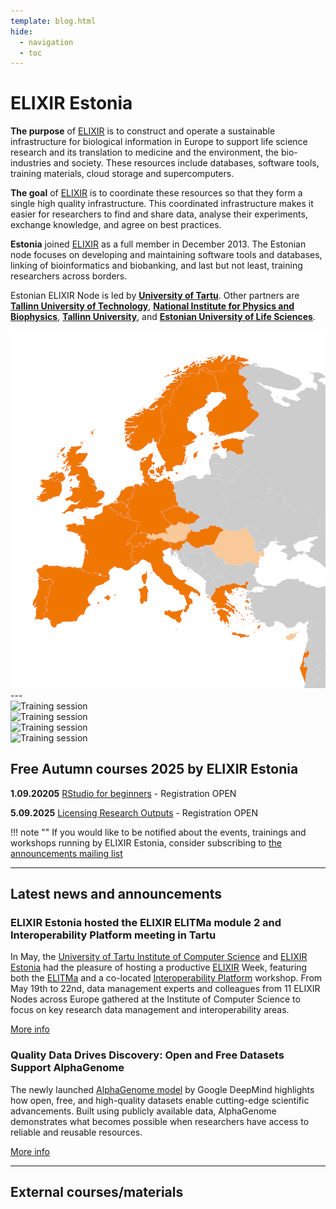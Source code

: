 ```yaml
---
template: blog.html
hide:
  - navigation
  - toc
---
```


# ELIXIR Estonia
<div class="elixir-main-container">
  <div class="elixir-main-text">
    <p><strong>The purpose</strong> of <a href="https://www.elixir-europe.org">ELIXIR</a> is to construct and
    operate a sustainable infrastructure for biological information in Europe to
    support life science research and its translation to medicine and the
    environment, the bio-industries and society. These resources include databases,
    software tools, training materials, cloud storage and supercomputers.</p>
    <p><strong>The goal</strong> of <a href="https://www.elixir-europe.org">ELIXIR</a> is to coordinate these
    resources so that they form a single high quality infrastructure. This
    coordinated infrastructure makes it easier for researchers to find and share
    data, analyse their experiments, exchange knowledge, and agree on best
    practices.</p>
    <p><strong>Estonia</strong> joined <a href="https://www.elixir-europe.org">ELIXIR</a> as a full member in
    December 2013. The Estonian node focuses on developing and maintaining software
    tools and databases, linking of bioinformatics and biobanking, and last but not
    least, training researchers across borders.</p>
    <p>Estonian ELIXIR Node is led by <strong><a href="https://www.ut.ee/en">University of Tartu</a></strong>.
    Other partners are
    <strong><a href="https://taltech.ee/en">Tallinn University of Technology</a></strong>,
    <strong><a href="https://kbfi.ee/?lang=en">National Institute for Physics and Biophysics</a></strong>,
    <strong><a href="https://www.tlu.ee/en">Tallinn University</a></strong>, and
    <strong><a href="https://www.emu.ee/en">Estonian University of Life Sciences</a></strong>.</p>
  </div>

  <div class="elixir-main-image">
    <img src="assets/images/elixir-map.png" alt="Map of Europe highlighting ELIXIR member countries in orange">
  </div>
</div>
---

<section id="lecturers" class="splide" aria-label="Our lecturers">
  <div class="splide__track">
		<div class="splide__list">
			<div class="splide__slide">
        <img src="/assets/images/trainers/01.jpg" width="400" height="400" alt="Training session">
      </div>
			<div class="splide__slide">
        <img src="/assets/images/trainers/02.jpg" width="400" height="400" alt="Training session">
      </div>
			<div class="splide__slide">
        <img src="/assets/images/trainers/03.jpg" width="400" height="400" alt="Training session">
      </div>
			<div class="splide__slide">
        <img src="/assets/images/trainers/04.jpg" width="400" height="400" alt="Training session">
      </div>
		</ul>
  </div>
</section>

<script>
  const splideOpts = {
    type: "loop",
    pagination: false,
    autoplay: true,
    width: 400,
    perPage: 1,
    start: Math.floor(Math.random() * 3),
  };
  document.addEventListener("DOMContentLoaded", () => new Splide("#lecturers", splideOpts).mount());
</script>

## Free Autumn courses 2025 by ELIXIR Estonia

**1.09.20205** [RStudio for beginners](news/posts/2025/RStudio_Basic_01_09_2025.md)  - Registration OPEN

**5.09.2025** [Licensing Research Outputs](news/posts/2025/Licensing_05-09.md)  - Registration OPEN


!!! note ""
    If you would like to be notified about the events, trainings and workshops
    running by ELIXIR Estonia, consider subscribing to [the announcements mailing
    list](https://lists.ut.ee/wws/subscribe/elixir.news?previous_action=edit_list_request)


<hr class="elixir-clear" />

## Latest news and announcements


### ELIXIR Estonia hosted the ELIXIR ELITMa module 2 and Interoperability Platform meeting in Tartu

In May, the [University of Tartu Institute of Computer Science](https://cs.ut.ee/en ) and [ELIXIR Estonia](https://elixir.ut.ee/) had the pleasure of hosting a productive [ELIXIR](https://elixir-europe.org/) Week, featuring both the [ELITMa](https://elixir-europe.org/platforms/training/elitma) and a co-located [Interoperability Platform](https://elixir-europe.org/platforms/interoperability) workshop. From May 19th to 22nd, data management experts and colleagues from 11 ELIXIR Nodes across Europe gathered at the Institute of Computer Science to focus on key research data management and interoperability areas.

[More info](https://elixir.ut.ee/news/2025/06/30/ELITMa_May2025/) 


### Quality Data Drives Discovery: Open and Free Datasets Support AlphaGenome

The newly launched [AlphaGenome model](https://github.com/google-deepmind/alphagenome) by Google DeepMind highlights how open, free, and high-quality datasets enable cutting-edge scientific advancements. Built using publicly available data, AlphaGenome demonstrates what becomes possible when researchers have access to reliable and reusable resources.

[More info](https://elixir.ut.ee/news/2025/06/27/AlphaGenome/)

---
## External courses/materials

<div class="tile-grid">
<text-tile
  title="WEBINAR SERIES: AI in the life sciences: Exploring possibilities, inspiring change"
  description="Join us for a series of webinars where we explore how Artificial Intelligence (AI) is shaping the future of life sciences! This series provides an accessible introduction to AI while giving direct access to experts and practical insights into real-world applications. Designed to inspire and help you recognise potential applications of AI in the life sciences, these webinars will spark new ways of thinking so that you can start applying AI in your work.
A foundational session covering AI basics, its evolution, and why it matters for life sciences. Watch the recording: <a href='https://www.youtube.com/watch?v=sbVzcrD-wko' target='_blank' rel='noopener noreferrer'>here</a>."
  link="https://www.biocommons.org.au/events/ai-series-2025"
  dates="Dates: 11 June, 2 July, 29 July, 26 August, 2 September"
  deadline="Registration deadline: 24 hours before the webinar"
  data-webinar-date="2025-09-02T10:00:00"
  data-deadline-offset-hours="24"
  >
</text-tile>
<text-tile
  title="Switzerland: Advanced Statistics: Statistical Modelling"
  description="This course is intended for life scientists who already use the R programming language and have some basic knowledge of statistics (including statistical tests, correlation, and linear models)."
deadline="Registration deadline: 25 August 2025"
  link="https://www.sib.swiss/training/course/20250901_ASSM"
  materials="https://sib-swiss.github.io/advanced-statistics/"
  dates="Date: 1-4 September 2025"
  data-deadline-date="2025-08-26">
</text-tile>
</div>

<div class="tile-grid">
<text-tile
  title="Belgium: Train the Trainer"
  description="This course introduces trainers to learning principles, training techniques, design and deliver training, as well as assessment and feedback. It offers guidance, ideas and tips for: Designing and Developing training activities; Deliver training, participation and engagement; All based on research-driven educational principles.
Examples and discussions will also focus on the challenges presented by academic teaching."
deadline="Registration deadline: 24 August 2025"
  link="https://training.vib.be/all-trainings/train-trainer-0"
  dates="Date: 3-4 September 2025"
  data-deadline-date="2025-08-25">
</text-tile>
<text-tile
  title="Germany: German Conference on Bioinformatics (GCB)"
  description="Annual, international conference devoted to all areas of bioinformatics and meant as a platform for the whole bioinformatics community."
  link="https://gcb2025.de/GCB2025_registration.html"
  dates="Date: 22-24 September 2025"
  data-deadline-date="2025-09-22">
</text-tile>
</div> 

<div class="tile-grid">
<text-tile
  title="Online: Workshop in Epigenomics Data Analysis"
  description="The aim of this workshop is to introduce best practice bioinformatics methods for processing, analyses and integration of epigenomics data. The online teaching includes lectures, programming tutorials and interactive group sessions. This workshop is run by the National Bioinformatics Infrastructure Sweden (NBIS)."
deadline="Registration deadline: 25 August 2025"
  link="https://uppsala.instructure.com/courses/112730"
  dates="Date: 22 - 26 September 2025"
  data-deadline-date="2025-08-26">
</text-tile>
<text-tile
  title="Belgium: Introduction to Protein Structure Analysis and Prediction"
  description="This two-day training covers the basics of protein structure analysis, starting with exploring online databases like AlphaFoldDB, visualizing with ChimeraX, comparing homologues, and using tools like MutateX or PROSS to quantify interactions on day one. The second day focuses on accessing structure predictions via online tools (AlphaFold3, Chai-1) and HPC installations (AlphaFold2, Boltz-1, AlphaPulldown), culminating in an afternoon session where participants apply these tools to their own research questions and learn AlphaPulldown for protein-protein interaction screens."
deadline="Registration deadline: 25 August 2025"
  link="https://uppsala.instructure.com/courses/112730"
  dates="Date: 8-9 September 2025"
  data-deadline-date="2025-08-26">
</text-tile>
</div>

<div class="tile-grid">
<text-tile
  title="Online: First Steps with UNIX in Life Sciences"
  description="This course is addressed to beginners wanting to become familiar with the Linux / UNIX environment, its basic commands, and the Bash shell."
deadline="Registration deadline: 25 August 2025"
  link="https://www.sib.swiss/training/course/20250902_FSWU"
  materials="https://github.com/sib-swiss/unix-first-steps-training"
  dates="Date: 2 September 2025"
  data-deadline-date="2025-08-26">
</text-tile>
<text-tile
  title="Switzerland: Open Science Fair 2025"
  description="OS FAIR 2025 aims to bring together and empower Open Science communities and services; to identify common practices related to Open Science; to see what are the best synergies to deliver and operate services that work for many; and to bring experiences from all around the world and learn from each other."
deadline="Registration deadline: 31st August 2025"
  link="https://www.opensciencefair.eu/"
  dates="Date: 15-17 September 2025"
  data-deadline-date="2025-09-01">
</text-tile>
</div>

<div class="tile-grid">
<text-tile
  title="Germany: Volume electron microscopy by automated serial SEM"
  description="This course aims to provide extensive theoretical and practical knowledge on the three main techniques for volume EM based on SEM: microtome-based serial block-face SEM, focused ion beam SEM, and array tomography.The participants will be able to assess the potential of each technique to understand which fits best with their own projects, and acquire the theoretical background to understand the different techniques as well as how to optimize the imaging conditions, the data processing, analysis and management."
deadline="Registration Deadline: 31 August 2025"
  link="https://www.embl.org/about/info/course-and-conference-office/events/vem25-01/#vf-tabs__section-overview"
  dates="Date: 23-28 November 2025"
  data-deadline-date="2025-09-01">
</text-tile>
<text-tile
  title="Switzerland: Bioinformatics meets AI: shaping the future of data-driven biology"
  description="The [BC]2 Basel Computational Biology Conference is the flagship scientific meeting of the SIB Swiss Institute of Bioinformatics, held every two years. As Switzerland's leading event in computational biology and one of the largest of its kind in Europe, [BC]² attracts around 500 scientists from academia, industry, and healthcare. Attendees explore cutting-edge advancements in bioinformatics, ranging from evolutionary and environmental dynamics to infectious diseases, cancer research, protein design, single-cell omics, and AI-driven innovations in clinical data science."
deadline="Early registration deadline: 30 June 2025, Standard registration deadline: 1 September 2025"
  link="https://www.bc2.ch/"
  dates="Date: 8 September 2025, main conference: 8-10 September 2025"
  data-deadline-date="2025-09-02">
</text-tile>
</div>

<div class="tile-grid">
<text-tile
  title="Online: Developmental metabolism: flows of energy, matter, and information"
  description="In this rapidly advancing field, metabolomic methods play a crucial role in unraveling complex processes. The workshop will again aim to bring together researchers from diverse backgrounds: developmental biology, genetics, epigenetics, ecology, physics and math, to provide the developmental metabolism community with cutting-edge research and methodologies applied across scales, insights into the latest advancements in metabolomic techniques and their application to developmental biology."
deadline="Registration Deadline: 2 September 2025"
  link="https://www.embl.org/about/info/course-and-conference-office/events/dmb25-01/"
  linktext="More info"
  dates="Date: 9-12 September 2025"
  data-deadline-date="2025-09-03">
</text-tile>
<text-tile
  title="Online: INTOXICOM Webinar 5"
  description="Schedule:
* Biomodels, INtAct, SBML etc. Rahuman Sheriff, EBI, ELIXIR-EBI
* WikiPathways (for process descriptions). Marvin Martens, Maastricht University, ELIXIR-NL
* Network analysis approaches, fluxomics models/model standardization and integrated models, Maria Klapa, Institute of Chemical Engineering Sciences, Foundation for Research and Technology, Hellas, ELIXIR-GR"
  link="https://elixir-europe.org/events/intoxicom-webinar-5"
  dates="Date: 2 September 2025"
  data-deadline-date="2025-09-03">
</text-tile>
</div>

<div class="tile-grid">
<text-tile
  title="Online: CodeRefinery workshop"
  description="Are you writing code for your research? Do you struggle to reproduce results of your own or others computations? Join the online CodeRefinery workshop on nine half days:
* Intro to git and collaborative git: 9+10+11/September 11:00-13:00 + 14:00-15:30 (CEST)
* Reproducible research and other topics spread over 6 following weeks Wednesdays with exercises: 17.9+24.9+1.10+8.10+15.10 + 22.10.
The CodeRefinery workshop aims to support researchers of all domains, levels and preferred programming languages to write more reproducible research code. The workshop is held online (streamed on Twitch) with interactive hands-on sessions during the first week. The event is free of charge."
deadline="Registration deadline: 8 September 2025"
  link="https://coderefinery.github.io/2025-09-09-workshop/"
  data-deadline-date="2025-09-09">
</text-tile>
<text-tile
  title="Belgium: Analysis of single cell RNASeq data"
  description="In this course, we will go through the whole pipeline to analyze short-read scRNASeq data. We will teach you how to:
* Do proper quality control and filtering on the gene level and the cell level
* Remove as much noise as possible
* Cluster your cells and create UMAP plots
* Get potential markers for these subsets of cells
* Identify genes that are differentially expressed genes between conditions
The content of the course is tailored to the participants' needs. On the second day, participants can bring their data to analyze."
deadline="Registration deadline:  9 September 2025"
  link="https://training.vib.be/all-trainings/analysis-single-cell-rnaseq-data-11"
  dates="Date: 23, 26 September 2025"
  data-deadline-date="2025-09-10">
</text-tile>
</div>

<div class="tile-grid">
<text-tile
title="Online: Advancing FAIR data practices for rare disease Research"
  description="The first three-day training webinar is designed to provide researchers, data stewards, healthcare professionals, funders, and patient advocates with a comprehensive introduction to the FAIR data principles—Findability, Accessibility, Interoperability, and Reusability—with a specific focus on their application in rare disease and health research."
  deadline="Registration deadline: 12 September 2025"
  dates="Date: 24–26 September 2025"
  link="https://us06web.zoom.us/webinar/register/WN_sUntc_lZTuKszYLrTRTtpQ?_x_zm_rtaid=O3RKi0zITtOV0Jebom47nw.1756214120845.33fb25cd4f89014c42b6ce87dea30f9c&_x_zm_rhtaid=349#/registration"
  data-deadline-date="2025-09-13">
</text-tile>
</div>

<div class="tile-grid">
<text-tile
  title="Sweden: Biomarker Discovery: from theory to real world examples"
  description="The main purpose of this course is to provide a good overview of biomarkers and biomarker studies. This course will explore recent research, showcasing diverse biomarker applications within clinical trials. Methods employed to identify biomarkers through various omics datasets will be reviewed. Participants will engage in discussion on biomarker studies and data analysis exercises that encompass approaches like machine learning methods and other integrative omics strategies used in biomarker discovery."
  deadline="Registration deadline: 12 September 2025"
  dates="Date: 13-16 October 2025"
  link="https://training.scilifelab.se/events/biomarker-discovery-from-theory-to-real-world-examples"
  data-deadline-date="2025-09-13">
</text-tile>
<text-tile
  title="Webinar: Researchers’ Journeys in Opening Cultural and Historical Data"
  description="Join us for a webinar dedicated to making cultural and historical data open. The session aims to demystify the process of data publishing and help participants better understand what it involves. By sharing concrete examples, we hope to lower the barriers to opening up research data."
  dates="Date: 16 September 2025"
  link="https://csc.fi/koulutuskalenteri/webinar-researchers-journeys-in-opening-cultural-and-historical-data/"
  data-deadline-date=2025-09-17>
</text-tile>
</div>

<div class="tile-grid">
<text-tile
  title="Webinar: Exploring secondary and archival data in social science research"
  description="This webinar will provide an introduction into secondary and archival social science data. The webinar will cover a number of topics including where to find the data, the considerations of using different types of data, how sampling will impact analyses and interpretation of results, some data management tips and examples of analyses conducted with secondary social science data."
  dates="Date: 19 September 2025"
  link="https://infra4nextgen.com/events/webinar-exploring-secondary-and-archival-data/"
  data-deadline-date="2025-09-20">
</text-tile>
<text-tile
  title="Hybrid: New Horizons in Neurodegeneration"
  description="Neurodegenerative diseases such as Alzheimer's disease, Parkinson's disease and amyotrophic lateral sclerosis (ALS) manifest with distinct clinical features but shares underlying mechanisms. Understanding neurodegenerative diseases is critical in the quest to develop preventive measures, diagnostic tools, and targeted therapies. This conference brings together leading scientists in the field to share groundbreaking research, novel methodologies, and cutting-edge technologies, all aimed at unraveling the complexities of neurodegeneration."
  deadline="Registration deadline: Early bird 11 September 2025, Final 25 September 2025"
  dates="Date: 9-19 October 2025"
  link="https://www.vibconferences.be/events/new-horizons-in-neurodegeneration"
  data-deadline-date="2025-09-26">
</text-tile>
</div>

<div class="tile-grid">
<text-tile
  title="Germany: European Galaxy Days (EGD)"
  description="The first two days will give an overview of the current state of the Galaxy framework and community with several talks, demonstrations, and Birds of a Feather sessions. As part of a CoFest, the third day offer the opportunity to continue the discussions, to code and hack as well as enjoy the Galaxy community."
  dates="Date: 1 October 2025"
  link="https://galaxyproject.org/events/2025-10-01-egd2025/"
  data-deadline-date=2025-10-01>
</text-tile
  title="Belgium: XVII Vibrational Spectroscopy and Chemometrics Training Course"
  description="Theoretical and practical course dedicated to scientists and industry professionals seeking to discover or improve their skills in spectroscopy and chemometrics."
  link="https://www.cra.wallonie.be/en/xvii-vibrational-spectroscopy-and-chemometrics-training-course-1"
  dates="Date: 29 September - 3 October 2025"
  data-deadline-date="2025-30-09">
</text-tile>
</div>

<div class="tile-grid">
<text-tile
  title="Hybrid: Spatial biology: the melting pot"
  description="The meeting aims to bring together the rapidly growing academic community, fostering discussions on cutting-edge spatial technologies, innovative data analysis approaches, and their applications in both fundamental and translational research."
  deadline="Registration deadline: 7 October 2025"
  dates="Date: 14-17 October 2025"
  link="https://www.embl.org/about/info/course-and-conference-office/events/spb25-01/"
  data-deadline-date="2025-10-08">
</text-tile>
<text-tile
  title="Belgium: Basic image processing using Fiji"
  description="This training introduces participants to Fiji, a widely used open-source platform built on ImageJ, designed for scientific image analysis. Through hands-on exercises, participants will learn how to perform basic image processing tasks, apply filters, and use plugins for biological image quantification. The course also covers the use of macros to automate repetitive tasks, enabling more efficient and reproducible workflows. By the end of the session, attendees will be equipped with practical skills to independently analyze microscopy images and build simple analysis pipelines tailored to their research needs."
  deadline="Registration deadline: 7 October 2025"
  dates="Date: 16 October 2025"
  link="https://training.vib.be/all-trainings/basic-image-processing-using-fiji-7"
  data-deadline-date="2025-10-08">
</text-tile>
</div>

<div class="tile-grid">
<text-tile
  title="Belgium: QuPath: quantitative pathology & bioimage analysis software"
  description="This introductory QuPath course is designed for early-stage researchers—particularly 1st-year PhD students, postdocs, and research support staff—who are new to digital pathology and image analysis.This training provides a hands-on introduction to QuPath, a powerful open-source platform for bioimage analysis and specifically large 2D images such as slide scanner images. Participants will learn how to navigate the software, annotate images, perform cell segmentation, classify pixels and objects, and extract quantitative features. The course also introduces basic scripting for batch processing, enabling scalable workflows."
  deadline="Registration deadline: 8 October 2025"
  dates="Date: 17 October 2025"
  link="https://training.vib.be/all-trainings/qupath-quantitative-pathology-bioimage-analysis-software-9"
  data-deadline-date="2025-10-09">
</text-tile>
<text-tile
  title="Belgium: FAIR training material made by Design"
  description="By the end of the course, participants will be able to: Create a FAIR and open training material from the start, Apply FIAR principles to all elements of training material, Use AI tools in the content creation of FAIR training material."
  link="https://training.vib.be/all-trainings/fair-training-material-made-design"
  dates="Date: 21-23 October 2025"
  materials=" https://elixir-europe-training.github.io/ELIXIR-TrP-FAIR-Material-By-Design/"
  deadline="Registration deadline: 10 October 2025"
  data-deadline-date="2025-10-11">
</text-tile>
</div>

<div class="tile-grid">
<text-tile
  title="Sweden: Introduction to Bioinformatics using NGS data"
  description="An introductory workshop on applied bioinformatic next-generation sequence analyses run by the National Bioinformatic Infrastructure Sweden (NBIS) in partnership with National Genomics Infrastructure (NGI)."
  deadline="Registration deadline: 12 October 2025"
  dates="Date: 17-21 November 2025"
  link="https://uppsala.instructure.com/courses/112140"
  data-deadline-date="2025-10-13">
</text-tile>
<text-tile
  title="Belgium: Introduction to Docker and Apptainer"
  description="The container workshop will give an introduction to Docker & Apptainer, which are great components to achieve portability and reproducibility of your analysis. You will learn how to use containers and how to build a container from scratch, share it with others, and re-use and modify existing containers. After an extensive explanation on Docker containers, the Apptainer application, previously Singularity, and its use in the HPC will be highlighted as well."
  deadline="Registration deadline: 13 October 2025"
  dates="Date: 23-24 October 2025"
  link="https://training.vib.be/all-trainings/introduction-docker-and-apptainer-reproducible-and-automated-data-analysis"
  data-deadline-date="2025-10-14">
</text-tile>
</div>

<div class="tile-grid">
<text-tile
  title="Hybrid: Emerging Applications of Microbes"
  description="This conference will delve into cutting-edge applications, from sustainable agriculture and bioremediation to breakthroughs in human and animal health, circular economy innovations, and next-generation food technologies. We will also spotlight microbial cell factories, synthetic biology, and microbial engineering as key drivers of progress in industrial and applied microbiology."
  deadline="Registration deadline: 23 October 2025"
  dates="Date: 6-7 November 2025"
  link="https://www.vibconferences.be/events/emerging-applications-of-microbes-3rd-edition"
  data-deadline-date="2025-10-24">
</text-tile>
<text-tile
  title="Material: GRAY SCOTT SCHOOL 2025 - Revolutions"
  description="The GRAY SCOTT SCHOOL 2025 - Revolutions will be a deep dive into High Performance Computing, computing optimisation, profiling, and software engineering. Before the summer school, Gray Scott Thursdays are 17 webinars to guide you through important topics such as CPU/GPU architectures, Unit Tests, Computing Precision, Memory Allocation and profiling, with modern C++, Rust, Fortran and Python languages, and libraries such as Sycl, EVE, Vulkan, CUDA, Thrust, PyTorch."
  link="https://cta-lapp.pages.in2p3.fr/cours/gray_scott_revolutions/grayscottrevolution/index.html"
  linktext="More info and recordings"
  data-added-date="2025-08-17">
  </text-tile>
</div>

<div class="tile-grid">
<text-tile
  title="Material: Deploying Nextflow pipelines in the cloud: a practical introduction"
  description="This webinar is designed for bioinformaticians, pipeline developers and users with a basic understanding of cloud computing concepts and Workflow Management systems. Throughout the session, you will learn how to configure a Nextflow pipeline, set up the necessary cloud infrastructure, and execute the BioSIFTR pipeline in the cloud."
  link="https://www.ebi.ac.uk/training/events/deploying-nextflow-pipelines-cloud-practical-introduction/"
  linktext="Recorded webinar and materials"
  data-added-date="2025-08-17">
  </text-tile>
  <text-tile
  title="WEBINAR recording: Deciphering AI for the Life Sciences"
  description="AI is reshaping life sciences by enabling researchers to analyze complex datasets, automate workflows, and gain deeper insights into biological processes. This introductory webinar will break down AI concepts, clarify key terminology, and showcase real-world examples of AI applications in the life sciences."
  link="https://www.youtube.com/watch?v=sbVzcrD-wko"
  linktext="More info"
  data-added-date="2025-08-17">
  </text-tile>
</div>

<div class="tile-grid">
<text-tile
  title="Material: Building capacity in Single-Cell and Spatial Omics"
  description="A list of course instances collected by the recent training survey conducted by the ELIXIR Single-Cell Omics Community. These courses have materials inc. slides and exercises available online, some of them provide recorded lectures too."
  link="https://www.singlecellomics.org/pages/training/index"
  linktext="More info"
  data-added-date="2025-08-17">
  </text-tile>
</div>